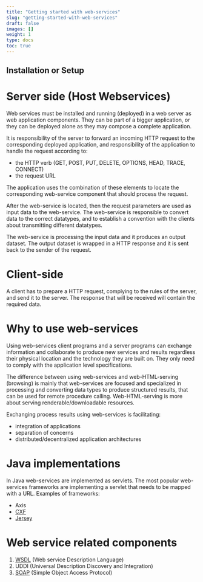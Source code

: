 ```yaml
---
title: "Getting started with web-services"
slug: "getting-started-with-web-services"
draft: false
images: []
weight: 1
type: docs
toc: true
---
```


## Installation or Setup
Server side (Host Webservices) 
===========
Web services must be installed and running (deployed) in a web server as web application components. They can be part of a bigger application, or they can be deployed alone as they may compose a complete application.

It is responsibility of the server to forward an incoming HTTP request to the corresponding deployed application, and responsibility of the application to handle the request according to:

 - the HTTP verb (GET, POST, PUT, DELETE, OPTIONS, HEAD, TRACE, CONNECT)
 - the request URL

The application uses the combination of these elements to locate the corresponding web-service component that should process the request.

After the web-service is located, then the request parameters are used as input data to the web-service. The web-service is responsible to convert data to the correct datatypes, and to establish a convention with the clients about transmitting different datatypes.

The web-service is processing the input data and it produces an output dataset. The output dataset is wrapped in a HTTP response and it is sent back to the sender of the request.

Client-side
===========
A client has to prepare a HTTP request, complying to the rules of the server, and send it to the server. The response that will be received will contain the required data.

Why to use web-services
=======================
Using web-services client programs and a server programs can exchange information and collaborate to produce new services and results regardless their physical location and the technology they are built on. They only need to comply with the application level specifications.

The difference between using web-services and web-HTML-serving (browsing) is mainly that web-services are focused and specialized in processing and converting data types to produce structured results, that can be used for remote procedure calling. Web-HTML-serving is more about serving renderable/downloadable resources.

Exchanging process results using web-services is facilitating:
 - integration of applications
 - separation of concerns
 - distributed/decentralized application architectures

Java implementations
====================
In Java web-services are implemented as servlets. The most popular web-services frameworks are implementing a servlet that needs to be mapped with a URL. Examples of frameworks:

 - Axis
 - [CXF][1]
 - [Jersey][2]

Web service related components
==============================
 1. [WSDL][3] (Web service Description Language)
 2. UDDI (Universal Description Discovery and Integration)
 3. [SOAP][4] (Simple Object Access Protocol)


  [1]: https://www.wikiod.com/docs/cxf
  [2]: https://www.wikiod.com/docs/jersey
  [3]: https://www.wikiod.com/docs/wsdl
  [4]: https://www.wikiod.com/soap

